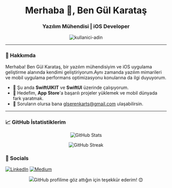<h1 align="center">Merhaba 👋, Ben Gül Karataş</h1>
<h3 align="center">Yazılım Mühendisi | iOS Developer</h3>

<p align="center">
  <img src="https://komarev.com/ghpvc/?username=kullanici-adin&label=Profil%20Ziyaret&color=0e75b6&style=flat" alt="kullanici-adin" />
</p>


---

### 📱 Hakkımda 

Merhaba! Ben Gül Karataş, bir yazılım mühendisiyim ve iOS uygulama geliştirme alanında kendimi geliştiriyorum.Aynı zamanda yazılım mimarileri ve mobil uygulama performans optimizasyonu konularına da ilgi duyuyorum.

- 🌱 Şu anda **SwiftUIKIT** ve **SwiftUI** üzerinde çalışıyorum.
- 💼 Hedefim, **App Store**'a başarılı projeler yüklemek ve mobil dünyada fark yaratmak.
- 💬 Soruların olursa bana [glserenkarts@gmail.com](mailto:glserenkarts@gmail.com) ulaşabilirsin.

---

### 📈 GitHub İstatistiklerim

<p align="center">
  <img src="https://github-readme-stats.vercel.app/api?username=GulKaratas&show_icons=true&theme=radical" alt="GitHub Stats" />
</p>

<p align="center">
  <img src="https://github-readme-streak-stats.herokuapp.com/?user=GulKaratas&theme=radical" alt="GitHub Streak" />
</p>



### 🔗 Socials

<p align="center">
 
  <a href="https://www.linkedin.com/in/g%C3%BCl-karata%C5%9F-29a210263/" target="_blank"><img src="https://img.shields.io/badge/LinkedIn-0077B5?style=for-the-badge&logo=linkedin&logoColor=white" alt="LinkedIn"></a>
  <a href="https://medium.com/@glserenkarts" target="_blank"><img src="https://img.shields.io/badge/Medium-12100E?style=for-the-badge&logo=medium&logoColor=white" alt="Medium"></a>
</p>

<p align="center">
  <img src="https://komarev.com/ghpvc/?username

---

<p align="center">GitHub profilime göz attığın için teşekkür ederim! 😊</p>
